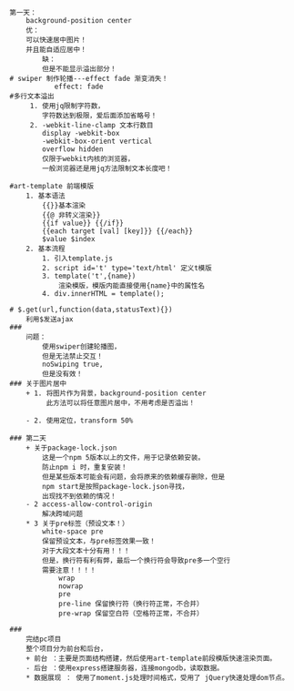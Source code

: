 ###
    第一天：
        background-position center
        优：
        可以快速居中图片！
        并且能自适应居中！
            缺：
            但是不能显示溢出部分！
    # swiper 制作轮播---effect fade 渐变消失！
               effect: fade
    #多行文本溢出
         1. 使用jq限制字符数，
            字符数达到极限，爱后面添加省略号！
         2. -webkit-line-clamp 文本行数目
            display -webkit-box
            -webkit-box-orient vertical
            overflow hidden
            仅限于webkit内核的浏览器，
            一般浏览器还是用jq方法限制文本长度吧！

    #art-template 前端模版
        1. 基本语法
            {{}}基本渲染
            {{@ 非转义渲染}}
            {{if value}} {{/if}}
            {{each target [val] [key]}} {{/each}}
            $value $index
        2. 基本流程
            1. 引入template.js
            2. script id='t' type='text/html' 定义t模版
            3. template('t',{name})
                渲染模版，模版内能直接使用{name}中的属性名
            4. div.innerHTML = template();

    # $.get(url,function(data,statusText){})
        利用$发送ajax
    ###
        问题：
            使用swiper创建轮播图，
            但是无法禁止交互！
            noSwiping true,
            但是没有效！
    ### 关于图片居中
        + 1. 将图片作为背景，background-position center
             此方法可以将任意图片居中，不用考虑是否溢出！

        - 2. 使用定位，transform 50%

    ### 第二天
        + 关于package-lock.json
            这是一个npm 5版本以上的文件，用于记录依赖安装。
            防止npm i 时，重复安装！
            但是某些版本可能会有问题，会将原来的依赖缓存删除，但是
            npm start是按照package-lock.json寻找，
            出现找不到依赖的情况！
        - 2 access-allow-control-origin
            解决跨域问题
        * 3 关于pre标签（预设文本！）
            white-space pre
            保留预设文本，与pre标签效果一致！
            对于大段文本十分有用！！！
            但是，换行符有利有弊，最后一个换行符会导致pre多一个空行
            需要注意！！！！
                wrap
                nowrap
                pre
                pre-line 保留换行符（换行符正常，不合并）
                pre-wrap 保留空白符（空格符正常，不合并）

    ###
        完结pc项目
        整个项目分为前台和后台，
        + 前台 ：主要是页面结构搭建，然后使用art-template前段模版快速渲染页面。
        - 后台 ：使用express搭建服务器，连接mongodb，读取数据。
        * 数据展现 ： 使用了moment.js处理时间格式，受用了 jQuery快速处理dom节点。
